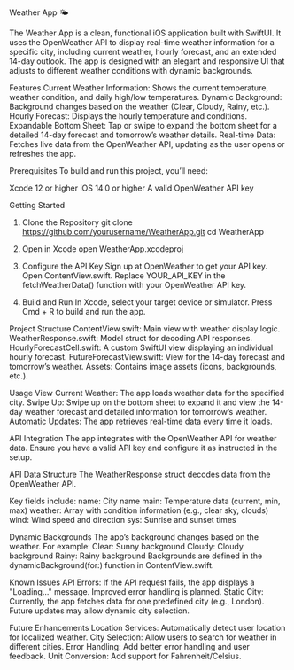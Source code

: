 Weather App 🌤️

The Weather App is a clean, functional iOS application built with SwiftUI. It uses the OpenWeather API to display real-time weather information for a specific city, including current weather, hourly forecast, and an extended 14-day outlook. The app is designed with an elegant and responsive UI that adjusts to different weather conditions with dynamic backgrounds.

Features
Current Weather Information: Shows the current temperature, weather condition, and daily high/low temperatures.
Dynamic Background: Background changes based on the weather (Clear, Cloudy, Rainy, etc.).
Hourly Forecast: Displays the hourly temperature and conditions.
Expandable Bottom Sheet: Tap or swipe to expand the bottom sheet for a detailed 14-day forecast and tomorrow’s weather details.
Real-time Data: Fetches live data from the OpenWeather API, updating as the user opens or refreshes the app.

Prerequisites
To build and run this project, you’ll need:

Xcode 12 or higher
iOS 14.0 or higher
A valid OpenWeather API key

Getting Started
1. Clone the Repository
git clone https://github.com/yourusername/WeatherApp.git
cd WeatherApp

2. Open in Xcode
open WeatherApp.xcodeproj

3. Configure the API Key
Sign up at OpenWeather to get your API key.
Open ContentView.swift.
Replace YOUR_API_KEY in the fetchWeatherData() function with your OpenWeather API key.

4. Build and Run
In Xcode, select your target device or simulator.
Press Cmd + R to build and run the app.

Project Structure
ContentView.swift: Main view with weather display logic.
WeatherResponse.swift: Model struct for decoding API responses.
HourlyForecastCell.swift: A custom SwiftUI view displaying an individual hourly forecast.
FutureForecastView.swift: View for the 14-day forecast and tomorrow’s weather.
Assets: Contains image assets (icons, backgrounds, etc.).

Usage
View Current Weather: The app loads weather data for the specified city.
Swipe Up: Swipe up on the bottom sheet to expand it and view the 14-day weather forecast and detailed information for tomorrow’s weather.
Automatic Updates: The app retrieves real-time data every time it loads.

API Integration
The app integrates with the OpenWeather API for weather data. Ensure you have a valid API key and configure it as instructed in the setup.

API Data Structure
The WeatherResponse struct decodes data from the OpenWeather API. 

Key fields include:
name: City name
main: Temperature data (current, min, max)
weather: Array with condition information (e.g., clear sky, clouds)
wind: Wind speed and direction
sys: Sunrise and sunset times

Dynamic Backgrounds
The app’s background changes based on the weather. For example:
Clear: Sunny background
Cloudy: Cloudy background
Rainy: Rainy background
Backgrounds are defined in the dynamicBackground(for:) function in ContentView.swift.

Known Issues
API Errors: If the API request fails, the app displays a "Loading..." message. Improved error handling is planned.
Static City: Currently, the app fetches data for one predefined city (e.g., London). Future updates may allow dynamic city selection.

Future Enhancements
Location Services: Automatically detect user location for localized weather.
City Selection: Allow users to search for weather in different cities.
Error Handling: Add better error handling and user feedback.
Unit Conversion: Add support for Fahrenheit/Celsius.
